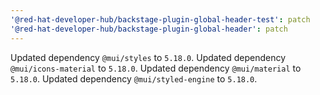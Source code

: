 ```yaml
---
'@red-hat-developer-hub/backstage-plugin-global-header-test': patch
'@red-hat-developer-hub/backstage-plugin-global-header': patch
---
```


Updated dependency `@mui/styles` to `5.18.0`.
Updated dependency `@mui/icons-material` to `5.18.0`.
Updated dependency `@mui/material` to `5.18.0`.
Updated dependency `@mui/styled-engine` to `5.18.0`.
